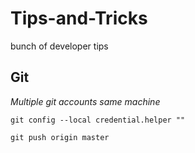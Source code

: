 # Tips-and-Tricks
bunch of developer tips 


## Git

*Multiple git accounts same machine*

 `git config --local credential.helper ""`
 
  `git push origin master`
